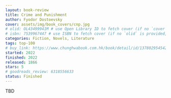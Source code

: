 ```yaml
---
layout: book-review
title: Crime and Punishment
author: Fyodor Dostoevsky
cover: assets/img/book_covers/cnp.jpg
# olid: OL43499941M # use Open Library ID to fetch cover (if no `cover` is provided)
# isbn: 7539967447 # use ISBN to fetch cover (if no `olid` is provided, dashes are optional)
categories: Fiction, Novels, Literature
tags: top-100
# buy_link: https://www.chunghwabook.com.hk/book/detail/id/1378029545429738599
started: 2022
finished: 2022
released: 1866
stars: 5
# goodreads_review: 6318556633
status: Finished
---
```


TBD